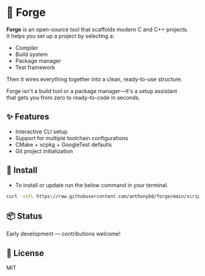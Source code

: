 # 🔨 Forge

**Forge** is an open-source tool that scaffolds modern C and C++ projects.  
It helps you set up a project by selecting a:

- Compiler
- Build system
- Package manager
- Test framework

Then it wires everything together into a clean, ready-to-use structure.

Forge isn't a build tool or a package manager—it's a setup assistant  
that gets you from zero to ready-to-code in seconds.

## ✨ Features

- Interactive CLI setup
- Support for multiple toolchain configurations
- CMake + vcpkg + GoogleTest defaults
- Git project initialization

## 🔧 Install

- To install or update run the below command in your terminal.

```bash
curl -sSfL https://raw.githubusercontent.com/anthonyb8/forge/main/scripts/install.sh | bash
```

## 📦 Status

Early development — contributions welcome!

## 📄 License

MIT
